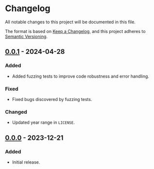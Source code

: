 # Changelog

All notable changes to this project will be documented in this file.

The format is based on [Keep a Changelog](https://keepachangelog.com/en/1.0.0/),
and this project adheres to [Semantic Versioning](https://semver.org/spec/v2.0.0.html).

## [0.0.1] - 2024-04-28

### Added

- Added fuzzing tests to improve code robustness and error handling.

### Fixed

- Fixed bugs discovered by fuzzing tests.

### Changed

- Updated year range in `LICENSE`.

## [0.0.0] - 2023-12-21

### Added

- Initial release.

[0.0.1]: https://github.com/chksum-rs/hash-sha2-256/compare/v0.0.0...v0.0.1
[0.0.0]: https://github.com/chksum-rs/hash-sha2-256/releases/tag/v0.0.0
